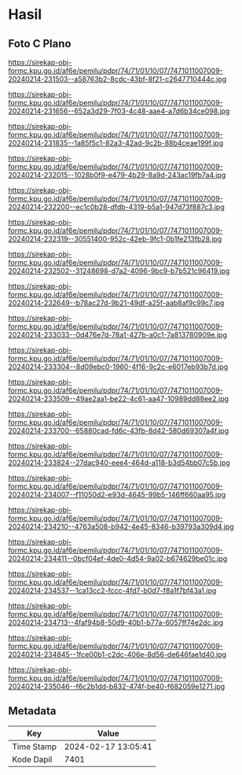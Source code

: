 # Hasil

## Foto C Plano

https://sirekap-obj-formc.kpu.go.id/af6e/pemilu/pdpr/74/71/01/10/07/7471011007009-20240214-231503--a58763b2-8cdc-43bf-8f21-c2647710444c.jpg

https://sirekap-obj-formc.kpu.go.id/af6e/pemilu/pdpr/74/71/01/10/07/7471011007009-20240214-231656--652a3d29-7f03-4c48-aae4-a7d6b34ce098.jpg

https://sirekap-obj-formc.kpu.go.id/af6e/pemilu/pdpr/74/71/01/10/07/7471011007009-20240214-231835--1a85f5c1-82a3-42ad-9c2b-88b4ceae199f.jpg

https://sirekap-obj-formc.kpu.go.id/af6e/pemilu/pdpr/74/71/01/10/07/7471011007009-20240214-232015--1028b0f9-e479-4b29-8a9d-243ac19fb7a4.jpg

https://sirekap-obj-formc.kpu.go.id/af6e/pemilu/pdpr/74/71/01/10/07/7471011007009-20240214-232200--ec1c0b28-dfdb-4319-b5a1-947d73f887c3.jpg

https://sirekap-obj-formc.kpu.go.id/af6e/pemilu/pdpr/74/71/01/10/07/7471011007009-20240214-232319--30551400-952c-42eb-9fc1-0b1fe213fb28.jpg

https://sirekap-obj-formc.kpu.go.id/af6e/pemilu/pdpr/74/71/01/10/07/7471011007009-20240214-232502--31248698-d7a2-4096-9bc9-b7b521c96419.jpg

https://sirekap-obj-formc.kpu.go.id/af6e/pemilu/pdpr/74/71/01/10/07/7471011007009-20240214-232649--b78ac27d-9b21-49df-a25f-aab8af9c99c7.jpg

https://sirekap-obj-formc.kpu.go.id/af6e/pemilu/pdpr/74/71/01/10/07/7471011007009-20240214-233033--0d476e7d-78a1-427b-a0c1-7a813780909e.jpg

https://sirekap-obj-formc.kpu.go.id/af6e/pemilu/pdpr/74/71/01/10/07/7471011007009-20240214-233304--8d09ebc0-1960-4f16-9c2c-e6017eb93b7d.jpg

https://sirekap-obj-formc.kpu.go.id/af6e/pemilu/pdpr/74/71/01/10/07/7471011007009-20240214-233509--49ae2aa1-be22-4c61-aa47-10989dd88ee2.jpg

https://sirekap-obj-formc.kpu.go.id/af6e/pemilu/pdpr/74/71/01/10/07/7471011007009-20240214-233700--65880cad-fd6c-43fb-8d42-580d69307a4f.jpg

https://sirekap-obj-formc.kpu.go.id/af6e/pemilu/pdpr/74/71/01/10/07/7471011007009-20240214-233824--27dac940-eee4-464d-a118-b3d54bb07c5b.jpg

https://sirekap-obj-formc.kpu.go.id/af6e/pemilu/pdpr/74/71/01/10/07/7471011007009-20240214-234007--f11050d2-e93d-4645-99b5-146ff660aa95.jpg

https://sirekap-obj-formc.kpu.go.id/af6e/pemilu/pdpr/74/71/01/10/07/7471011007009-20240214-234210--4763a508-b942-4e45-8346-b39793a309d4.jpg

https://sirekap-obj-formc.kpu.go.id/af6e/pemilu/pdpr/74/71/01/10/07/7471011007009-20240214-234411--0bcf04ef-4de0-4d54-9a02-b674629be01c.jpg

https://sirekap-obj-formc.kpu.go.id/af6e/pemilu/pdpr/74/71/01/10/07/7471011007009-20240214-234537--1ca13cc2-fccc-4fd7-b0d7-f8a1f7bf43a1.jpg

https://sirekap-obj-formc.kpu.go.id/af6e/pemilu/pdpr/74/71/01/10/07/7471011007009-20240214-234713--4faf94b8-50d9-40b1-b77a-6057ff74e2dc.jpg

https://sirekap-obj-formc.kpu.go.id/af6e/pemilu/pdpr/74/71/01/10/07/7471011007009-20240214-234845--1fce00b1-c2dc-406e-8d56-de646fae1d40.jpg

https://sirekap-obj-formc.kpu.go.id/af6e/pemilu/pdpr/74/71/01/10/07/7471011007009-20240214-235046--f6c2b1dd-b832-474f-be40-f682059e1271.jpg


## Metadata

| Key        | Value               |
| ---------- | ------------------- |
| Time Stamp | 2024-02-17 13:05:41 |
| Kode Dapil | 7401                |



